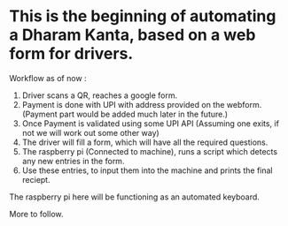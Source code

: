 # This is the beginning of automating a Dharam Kanta, based on a web form for drivers.


Workflow as of now :
1. Driver scans a QR, reaches a google form.
2. Payment is done with UPI with address provided on the webform. (Payment part would be added much later in the future.)
3. Once Payment is validated using some UPI API (Assuming one exits, if not we will work out some other way)
4. The driver will fill a form, which will have all the required questions.
5. The raspberry pi (Connected to machine), runs a script which detects any new entries in the form.
6. Use these entries, to input them into the machine and prints the final reciept.

The raspberry pi here will be functioning as an automated keyboard.

More to follow.
